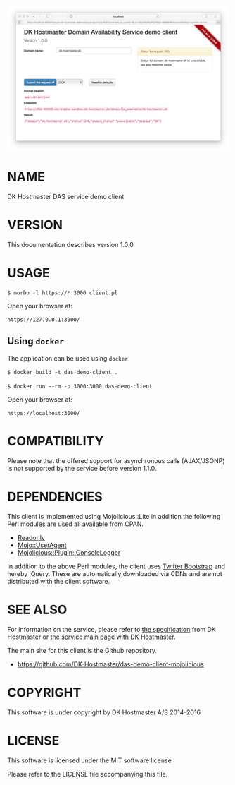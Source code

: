 
![screenshot](images/main-screen.png)

# NAME

DK Hostmaster DAS service demo client

# VERSION

This documentation describes version 1.0.0

# USAGE

    $ morbo -l https://*:3000 client.pl

Open your browser at:

    https://127.0.0.1:3000/

## Using `docker`

The application can be used using `docker`

    $ docker build -t das-demo-client .

    $ docker run --rm -p 3000:3000 das-demo-client

Open your browser at:

    https://localhost:3000/

# COMPATIBILITY

Please note that the offered support for asynchronous calls (AJAX/JSONP) is not supported by the service before version 1.1.0.

# DEPENDENCIES

This client is implemented using Mojolicious::Lite in addition the following
Perl modules are used all available from CPAN.

- [Readonly](https://metacpan.org/pod/Readonly)
- [Mojo::UserAgent](https://metacpan.org/pod/Mojo::UserAgent)
- [Mojolicious::Plugin::ConsoleLogger](https://metacpan.org/pod/Mojolicious::Plugin::ConsoleLogger)

In addition to the above Perl modules, the client uses [Twitter Bootstrap](http://getbootstrap.com/) and hereby jQuery. These are automatically downloaded via CDNs and are not distributed with the client software.

# SEE ALSO

For information on the service, please refer to [the specification](https://github.com/DK-Hostmaster/das-service-specification) from DK Hostmaster or [the service main page with DK Hostmaster](https://www.dk-hostmaster.dk/en/das).

The main site for this client is the Github repository.

- https://github.com/DK-Hostmaster/das-demo-client-mojolicious

# COPYRIGHT

This software is under copyright by DK Hostmaster A/S 2014-2016

# LICENSE

This software is licensed under the MIT software license

Please refer to the LICENSE file accompanying this file.
